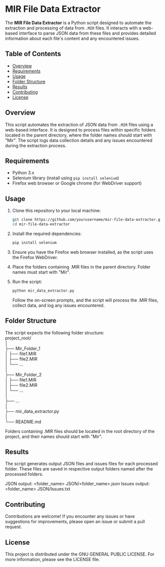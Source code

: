 # MIR File Data Extractor

The **MIR File Data Extractor** is a Python script designed to automate the extraction and processing of data from `.MIR` files. It interacts with a web-based interface to parse JSON data from these files and provides detailed information about each file's content and any encountered issues.

## Table of Contents

- [Overview](#overview)
- [Requirements](#requirements)
- [Usage](#usage)
- [Folder Structure](#folder-structure)
- [Results](#results)
- [Contributing](#contributing)
- [License](#license)

## Overview

This script automates the extraction of JSON data from `.MIR` files using a web-based interface. It is designed to process files within specific folders located in the parent directory, where the folder names should start with "Mir". The script logs data collection details and any issues encountered during the extraction process.

## Requirements

- Python 3.x
- Selenium library (install using `pip install selenium`)
- Firefox web browser or Google chrome (for WebDriver support)

## Usage

1. Clone this repository to your local machine:

   ```bash
   git clone https://github.com/yourusername/mir-file-data-extractor.git
   cd mir-file-data-extractor
   ```

2. Install the required dependencies:

   ```bash
   pip install selenium
   ```

3. Ensure you have the Firefox web browser installed, as the script uses the Firefox WebDriver.

4. Place the folders containing .MIR files in the parent directory. Folder names must start with "Mir".

5. Run the script:

   ```bash
   python mir_data_extractor.py
   ```

   Follow the on-screen prompts, and the script will process the .MIR files, collect data, and log any issues encountered.

## Folder Structure

The script expects the following folder structure:\
project_root/\
│\
├── Mir_Folder_1\
│ ├── file1.MIR\
│ ├── file2.MIR\
│ └── ...\
│\
├── Mir_Folder_2\
│ ├── file1.MIR\
│ ├── file2.MIR\
│ └── ...\
│\
├── ...\
│\
├── mir_data_extractor.py\
│\
└── README.md

Folders containing .MIR files should be located in the root directory of the project, and their names should start with "Mir".

## Results

The script generates output JSON files and issues files for each processed folder. These files are saved in respective output folders named after the processed folders.

JSON output: <folder_name> JSON/<folder_name>.json
Issues output: <folder_name> JSON/Issues.txt

## Contributing

Contributions are welcome! If you encounter any issues or have suggestions for improvements, please open an issue or submit a pull request.

## License

This project is distributed under the GNU GENERAL PUBLIC LICENSE. For more information, please see the LICENSE file.
